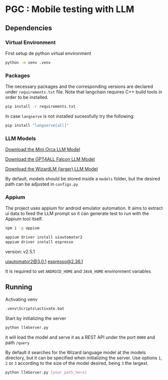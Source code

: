 # PGC : Mobile testing with LLM

## Dependencies

### Virtual Environment

First setup de python virtual environment

```bash
python -m venv .venv
```

### Packages

The necessary packages and the corresponding versions are declared under `requirements.txt` file. Note that langchain requires C++ build tools in order to be installed.

```bash
pip install -r requirements.txt
```

In case `langserve` is not installed sucessfully try the following:

```bash
pip install "langserve[all]"
```

### LLM Models

[Download the Mini Orca LLM Model](https://gpt4all.io/models/gguf/orca-mini-3b-gguf2-q4_0.gguf)

[Download the GPT4ALL Falcon LLM Model](https://gpt4all.io/models/gguf/gpt4all-falcon-q4_0.gguf)

[Download the WizardLM (larger) LLM Model](https://gpt4all.io/models/gguf/wizardlm-13b-v1.2.Q4_0.gguf)

By default, models should be stored inside a `models` folder, but the desired path can be adjusted in `configs.py`

### Appium

The project uses appium for android emulator automation. It aims to extract ui data to feed the LLM prompt so it can generate test to run with the Appium tool itself.

```bash
npm i -g appium

appium driver install uiautomator2
appium driver install espresso
```

version: v2.5.1

uiautomator2@3.0.1
espresso@2.36.1

It is required to set `ANDROID_HOME` and `JAVA_HOME` environment variables

## Running

Activating venv

```bash
.venv\Scripts\activate.bat
```

Start by initializing the server

```bash
python llmServer.py
```

it will load the model and serve it as a REST API under the port `8000` and path `/query`

By default it searches for the Wizard language model at the models directory, but it can be specified when initializing the server. Use options `1`, `2` or `3` according to the size of the model desired, being `3` the largest.

```bash
python llmServer.py [your_path_here]
```
